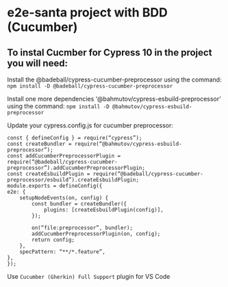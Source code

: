 # e2e-santa project with BDD (Cucumber)

## To instal Cucmber for Cypress 10 in the project you will need:

Install the @badeball/cypress-cucumber-preprocessor using the command: `npm install -D @badeball/cypress-cucumber-preprocessor`

Install one more dependencies ‘@bahmutov/cypress-esbuild-preprocessor’ using the command: `npm install -D @bahmutov/cypress-esbuild-preprocessor`

Update your cypress.config.js for cucumber preprocessor:

```
const { defineConfig } = require(“cypress”);
const createBundler = require(“@bahmutov/cypress-esbuild-preprocessor”);
const addCucumberPreprocessorPlugin =
require(“@badeball/cypress-cucumber-preprocessor”).addCucumberPreprocessorPlugin;
const createEsbuildPlugin = require(“@badeball/cypress-cucumber-preprocessor/esbuild”).createEsbuildPlugin;
module.exports = defineConfig({
e2e: {
    setupNodeEvents(on, config) {
        const bundler = createBundler({
            plugins: [createEsbuildPlugin(config)],
        });

        on(“file:preprocessor”, bundler);
        addCucumberPreprocessorPlugin(on, config);
        return config;
    },
    specPattern: “**/*.feature”,
},
});
```

Use `Cucumber (Gherkin) Full Support` plugin for VS Code

